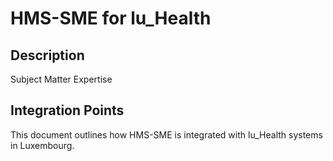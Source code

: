 # HMS-SME for lu_Health

## Description

Subject Matter Expertise

## Integration Points

This document outlines how HMS-SME is integrated with lu_Health systems in Luxembourg.
